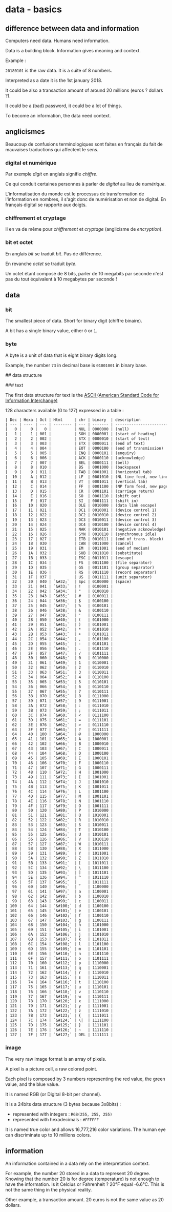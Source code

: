 # data - basics

## difference between data and information

Computers need data. Humans need information.

Data is a building block. Information gives meaning and context.

Example :

`20180101` is the raw data. It is a suite of 8 numbers.

Interpreted as a date it is the 1st january 2018.

It could be also a transaction amount of around 20 millions (euros ? dollars ?).

It could be a (bad) password, it could be a lot of things.

To become an information, the data need context.

## anglicismes

Beaucoup de confusions terminologiques sont faites en français du fait de mauvaises traductions qui affectent le sens.

### digital et numérique

Par exemple *digit* en anglais signifie *chiffre*.

Ce qui conduit certaines personnes à parler de *digital* au lieu de *numérique*.

L'informatisation du monde est le processus de transformation de l'information en nombres, il s'agit donc de numérisation
et non de digital. En français digital se rapporte aux doigts.

### chiffrement et cryptage

Il en va de même pour *chiffrement* et *cryptage* (anglicisme de *encryption*).

### bit et octet

En anglais *bit* se traduit *bit*. Pas de différence.

En revanche *octet* se traduit *byte*.

Un octet étant composé de 8 bits, parler de 10 megabits par seconde n'est pas du tout équivalent à 10 megabytes par seconde !

## data

### bit

The smallest piece of data. Short for binary digit (chiffre binaire).

A bit has a single binary value, either `0` or `1`.

### byte

A byte is a unit of data that is eight binary digits long.

Example, the number `73` in decimal base is `01001001` in binary base.

## data structure

### text

The first data structure for text is the [ASCII (American Standard Code for Information Interchange)](https://fr.wikipedia.org/wiki/American_Standard_Code_for_Information_Interchange)

128 characters available (0 to 127) expressed in a table :

```txt
| Dec | Hexa | Oct | Html     | chr | binary  | description              |
| --- | ---- | --- | -------- | --- | ------- | ------------------------ |
|   0 |    0 |   0 |          | NUL | 0000000 | (null)                   |
|   1 |    1 | 001 |          | SOH | 0000001 | (start of heading)       |
|   2 |    2 | 002 |          | STX | 0000010 | (start of text)          |
|   3 |    3 | 003 |          | ETX | 0000011 | (end of text)            |
|   4 |    4 | 004 |          | EOT | 0000100 | (end of transmission)    |
|   5 |    5 | 005 |          | ENQ | 0000101 | (enquiry)                |
|   6 |    6 | 006 |          | ACK | 0000110 | (acknowledge)            |
|   7 |    7 | 007 |          | BEL | 0000111 | (bell)                   |
|   8 |    8 | 010 |          | BS  | 0001000 | (backspace)              |
|   9 |    9 | 011 |          | TAB | 0001001 | (horizontal tab)         |
|  10 |    A | 012 |          | LF  | 0001010 | (NL line feed, new line) |
|  11 |    B | 013 |          | VT  | 0001011 | (vertical tab)           |
|  12 |    C | 014 |          | FF  | 0001100 | (NP form feed, new page) |
|  13 |    D | 015 |          | CR  | 0001101 | (carriage return)        |
|  14 |    E | 016 |          | SO  | 0001110 | (shift out)              |
|  15 |    F | 017 |          | SI  | 0001111 | (shift in)               |
|  16 |   10 | 020 |          | DLE | 0010000 | (data link escape)       |
|  17 |   11 | 021 |          | DC1 | 0010001 | (device control 1)       |
|  18 |   12 | 022 |          | DC2 | 0010010 | (device control 2)       |
|  19 |   13 | 023 |          | DC3 | 0010011 | (device control 3)       |
|  20 |   14 | 024 |          | DC4 | 0010100 | (device control 4)       |
|  21 |   15 | 025 |          | NAK | 0010101 | (negative acknowledge)   |
|  22 |   16 | 026 |          | SYN | 0010110 | (synchronous idle)       |
|  23 |   17 | 027 |          | ETB | 0010111 | (end of trans. block)    |
|  24 |   18 | 030 |          | CAN | 0011000 | (cancel)                 |
|  25 |   19 | 031 |          | EM  | 0011001 | (end of medium)          |
|  26 |   1A | 032 |          | SUB | 0011010 | (substitute)             |
|  27 |   1B | 033 |          | ESC | 0011011 | (escape)                 |
|  28 |   1C | 034 |          | FS  | 0011100 | (file separator)         |
|  29 |   1D | 035 |          | GS  | 0011101 | (group separator)        |
|  30 |   1E | 036 |          | RS  | 0011110 | (record separator)       |
|  31 |   1F | 037 |          | US  | 0011111 | (unit separator)         |
|  32 |   20 | 040 | `&#32;`  | Spc | 0100000 | (space)                  |
|  33 |   21 | 041 | `&#33;`  | !   | 0100001 |                          |
|  34 |   22 | 042 | `&#34;`  | "   | 0100010 |                          |
|  35 |   23 | 043 | `&#35;`  | #   | 0100011 |                          |
|  36 |   24 | 044 | `&#36;`  | $   | 0100100 |                          |
|  37 |   25 | 045 | `&#37;`  | %   | 0100101 |                          |
|  38 |   26 | 046 | `&#38;`  | &   | 0100110 |                          |
|  39 |   27 | 047 | `&#39;`  | '   | 0100111 |                          |
|  40 |   28 | 050 | `&#40;`  | (   | 0101000 |                          |
|  41 |   29 | 051 | `&#41;`  | )   | 0101001 |                          |
|  42 |   2A | 052 | `&#42;`  | *   | 0101010 |                          |
|  43 |   2B | 053 | `&#43;`  | +   | 0101011 |                          |
|  44 |   2C | 054 | `&#44;`  | ,   | 0101100 |                          |
|  45 |   2D | 055 | `&#45;`  | -   | 0101101 |                          |
|  46 |   2E | 056 | `&#46;`  | .   | 0101110 |                          |
|  47 |   2F | 057 | `&#47;`  | /   | 0101111 |                          |
|  48 |   30 | 060 | `&#48;`  | 0   | 0110000 |                          |
|  49 |   31 | 061 | `&#49;`  | 1   | 0110001 |                          |
|  50 |   32 | 062 | `&#50;`  | 2   | 0110010 |                          |
|  51 |   33 | 063 | `&#51;`  | 3   | 0110011 |                          |
|  52 |   34 | 064 | `&#52;`  | 4   | 0110100 |                          |
|  53 |   35 | 065 | `&#53;`  | 5   | 0110101 |                          |
|  54 |   36 | 066 | `&#54;`  | 6   | 0110110 |                          |
|  55 |   37 | 067 | `&#55;`  | 7   | 0110111 |                          |
|  56 |   38 | 070 | `&#56;`  | 8   | 0111000 |                          |
|  57 |   39 | 071 | `&#57;`  | 9   | 0111001 |                          |
|  58 |   3A | 072 | `&#58;`  | :   | 0111010 |                          |
|  59 |   3B | 073 | `&#59;`  | ;   | 0111011 |                          |
|  60 |   3C | 074 | `&#60;`  | <   | 0111100 |                          |
|  61 |   3D | 075 | `&#61;`  | =   | 0111101 |                          |
|  62 |   3E | 076 | `&#62;`  | >   | 0111110 |                          |
|  63 |   3F | 077 | `&#63;`  | ?   | 0111111 |                          |
|  64 |   40 | 100 | `&#64;`  | @   | 1000000 |                          |
|  65 |   41 | 101 | `&#65;`  | A   | 1000001 |                          |
|  66 |   42 | 102 | `&#66;`  | B   | 1000010 |                          |
|  67 |   43 | 103 | `&#67;`  | C   | 1000011 |                          |
|  68 |   44 | 104 | `&#68;`  | D   | 1000100 |                          |
|  69 |   45 | 105 | `&#69;`  | E   | 1000101 |                          |
|  70 |   46 | 106 | `&#70;`  | F   | 1000110 |                          |
|  71 |   47 | 107 | `&#71;`  | G   | 1000111 |                          |
|  72 |   48 | 110 | `&#72;`  | H   | 1001000 |                          |
|  73 |   49 | 111 | `&#73;`  | I   | 1001001 |                          |
|  74 |   4A | 112 | `&#74;`  | J   | 1001010 |                          |
|  75 |   4B | 113 | `&#75;`  | K   | 1001011 |                          |
|  76 |   4C | 114 | `&#76;`  | L   | 1001100 |                          |
|  77 |   4D | 115 | `&#77;`  | M   | 1001101 |                          |
|  78 |   4E | 116 | `&#78;`  | N   | 1001110 |                          |
|  79 |   4F | 117 | `&#79;`  | O   | 1001111 |                          |
|  80 |   50 | 120 | `&#80;`  | P   | 1010000 |                          |
|  81 |   51 | 121 | `&#81;`  | Q   | 1010001 |                          |
|  82 |   52 | 122 | `&#82;`  | R   | 1010010 |                          |
|  83 |   53 | 123 | `&#83;`  | S   | 1010011 |                          |
|  84 |   54 | 124 | `&#84;`  | T   | 1010100 |                          |
|  85 |   55 | 125 | `&#85;`  | U   | 1010101 |                          |
|  86 |   56 | 126 | `&#86;`  | V   | 1010110 |                          |
|  87 |   57 | 127 | `&#87;`  | W   | 1010111 |                          |
|  88 |   58 | 130 | `&#88;`  | X   | 1011000 |                          |
|  89 |   59 | 131 | `&#89;`  | Y   | 1011001 |                          |
|  90 |   5A | 132 | `&#90;`  | Z   | 1011010 |                          |
|  91 |   5B | 133 | `&#91;`  | [   | 1011011 |                          |
|  92 |   5C | 134 | `&#92;`  | \   | 1011100 |                          |
|  93 |   5D | 135 | `&#93;`  | ]   | 1011101 |                          |
|  94 |   5E | 136 | `&#94;`  | ^   | 1011110 |                          |
|  95 |   5F | 137 | `&#95;`  | _   | 1011111 |                          |
|  96 |   60 | 140 | `&#96;`  | `   | 1100000 |                          |
|  97 |   61 | 141 | `&#97;`  | a   | 1100001 |                          |
|  98 |   62 | 142 | `&#98;`  | b   | 1100010 |                          |
|  99 |   63 | 143 | `&#99;`  | c   | 1100011 |                          |
| 100 |   64 | 144 | `&#100;` | d   | 1100100 |                          |
| 101 |   65 | 145 | `&#101;` | e   | 1100101 |                          |
| 102 |   66 | 146 | `&#102;` | f   | 1100110 |                          |
| 103 |   67 | 147 | `&#103;` | g   | 1100111 |                          |
| 104 |   68 | 150 | `&#104;` | h   | 1101000 |                          |
| 105 |   69 | 151 | `&#105;` | i   | 1101001 |                          |
| 106 |   6A | 152 | `&#106;` | j   | 1101010 |                          |
| 107 |   6B | 153 | `&#107;` | k   | 1101011 |                          |
| 108 |   6C | 154 | `&#108;` | l   | 1101100 |                          |
| 109 |   6D | 155 | `&#109;` | m   | 1101101 |                          |
| 110 |   6E | 156 | `&#110;` | n   | 1101110 |                          |
| 111 |   6F | 157 | `&#111;` | o   | 1101111 |                          |
| 112 |   70 | 160 | `&#112;` | p   | 1110000 |                          |
| 113 |   71 | 161 | `&#113;` | q   | 1110001 |                          |
| 114 |   72 | 162 | `&#114;` | r   | 1110010 |                          |
| 115 |   73 | 163 | `&#115;` | s   | 1110011 |                          |
| 116 |   74 | 164 | `&#116;` | t   | 1110100 |                          |
| 117 |   75 | 165 | `&#117;` | u   | 1110101 |                          |
| 118 |   76 | 166 | `&#118;` | v   | 1110110 |                          |
| 119 |   77 | 167 | `&#119;` | w   | 1110111 |                          |
| 120 |   78 | 170 | `&#120;` | x   | 1111000 |                          |
| 121 |   79 | 171 | `&#121;` | y   | 1111001 |                          |
| 122 |   7A | 172 | `&#122;` | z   | 1111010 |                          |
| 123 |   7B | 173 | `&#123;` | {   | 1111011 |                          |
| 124 |   7C | 174 | `&#124;` | \|  | 1111100 |                          |
| 125 |   7D | 175 | `&#125;` | }   | 1111101 |                          |
| 126 |   7E | 176 | `&#126;` | ~   | 1111110 |                          |
| 127 |   7F | 177 | `&#127;` | DEL | 1111111 |                          |
```

### image

The very raw image format is an array of pixels.

A pixel is a picture cell, a raw colored point.

Each pixel is composed by 3 numbers representing the red value, the green value, and the blue value.

It is named RGB (or Digital 8-bit per channel).

It is a 24bits data structure (3 bytes because 3x8bits) :

- represented with integers : `RGB(255, 255, 255)`
- represented with hexadecimals : `#FFFFFF`

It is named true color and allows 16,777,216 color variations. The human eye can discriminate up to 10 millions colors.

## information

An information contained in a data rely on the interpretation context.

For example, the number 20 stored in a data to represent 20 degree. Knowing that the number 20 is for degree (temperature)
is not enough to have the information. Is it Celcius or Fahrenheit ? 20°F equal -6.6°C. This is not the same thing in the
physical reality.

Other example, a transaction amount. 20 euros is not the same value as 20 dollars.
